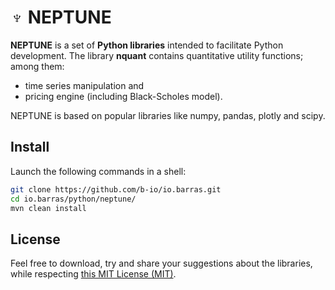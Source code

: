 # ♆ NEPTUNE

**NEPTUNE** is a set of **Python libraries** intended to facilitate Python development.
The library **nquant** contains quantitative utility functions; among them:

* time series manipulation and
* pricing engine (including Black-Scholes model).

NEPTUNE is based on popular libraries like numpy, pandas, plotly and scipy.

## Install

Launch the following commands in a shell:

~~~bash
git clone https://github.com/b-io/io.barras.git
cd io.barras/python/neptune/
mvn clean install
~~~

## License

Feel free to download, try and share your suggestions about the libraries,
while respecting [this MIT License (MIT)][license].

[license]: <LICENSE>
